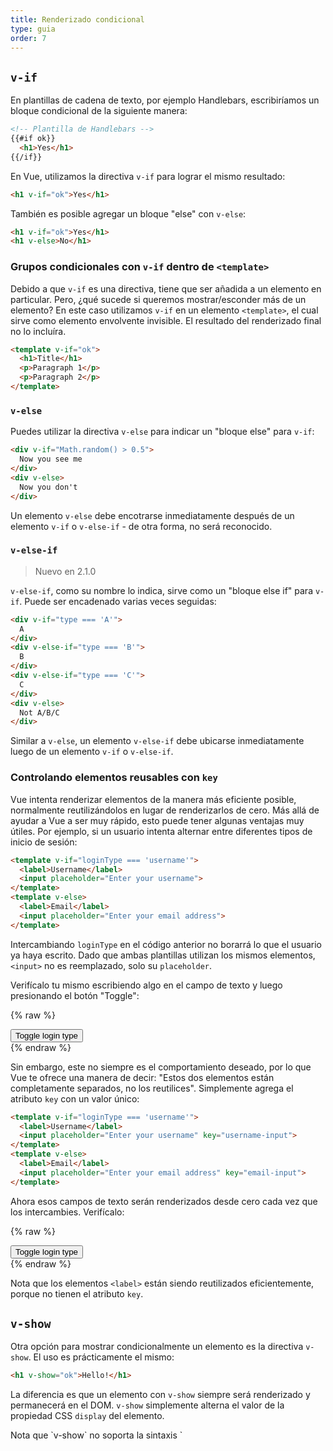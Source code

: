 ```yaml
---
title: Renderizado condicional
type: guia
order: 7
---
```


## `v-if`

En plantillas de cadena de texto, por ejemplo Handlebars, escribiríamos un bloque condicional de la siguiente manera:

``` html
<!-- Plantilla de Handlebars -->
{{#if ok}}
  <h1>Yes</h1>
{{/if}}
```

En Vue, utilizamos la directiva `v-if` para lograr el mismo resultado:

``` html
<h1 v-if="ok">Yes</h1>
```

También es posible agregar un bloque "else" con `v-else`:

``` html
<h1 v-if="ok">Yes</h1>
<h1 v-else>No</h1>
```

### Grupos condicionales con `v-if` dentro de `<template>`

Debido a que `v-if` es una directiva, tiene que ser añadida a un elemento en particular. Pero, ¿qué sucede si queremos mostrar/esconder más de un elemento? En este caso utilizamos `v-if` en un elemento `<template>`, el cual sirve como elemento envolvente invisible. El resultado del renderizado final no lo incluíra.

``` html
<template v-if="ok">
  <h1>Title</h1>
  <p>Paragraph 1</p>
  <p>Paragraph 2</p>
</template>
```

### `v-else`

Puedes utilizar la directiva `v-else` para indicar un "bloque else" para `v-if`:

``` html
<div v-if="Math.random() > 0.5">
  Now you see me
</div>
<div v-else>
  Now you don't
</div>
```

Un elemento `v-else` debe encotrarse inmediatamente después de un elemento `v-if` o `v-else-if` - de otra forma, no será reconocido.

### `v-else-if`

> Nuevo en 2.1.0

`v-else-if`, como su nombre lo indica, sirve como un "bloque else if" para `v-if`. Puede ser encadenado varias veces seguidas:

```html
<div v-if="type === 'A'">
  A
</div>
<div v-else-if="type === 'B'">
  B
</div>
<div v-else-if="type === 'C'">
  C
</div>
<div v-else>
  Not A/B/C
</div>
```

Similar a `v-else`, un elemento `v-else-if` debe ubicarse inmediatamente luego de un elemento `v-if` o `v-else-if`.

### Controlando elementos reusables con `key`

Vue intenta renderizar elementos de la manera más eficiente posible, normalmente reutilizándolos en lugar de renderizarlos de cero. Más allá de ayudar a Vue a ser muy rápido, esto puede tener algunas ventajas muy útiles. Por ejemplo, si un usuario intenta alternar entre diferentes tipos de inicio de sesión:

``` html
<template v-if="loginType === 'username'">
  <label>Username</label>
  <input placeholder="Enter your username">
</template>
<template v-else>
  <label>Email</label>
  <input placeholder="Enter your email address">
</template>
```

Intercambiando `loginType` en el código anterior no borarrá lo que el usuario ya haya escrito. Dado que ambas plantillas utilizan los mismos elementos, `<input>` no es reemplazado, solo su `placeholder`.

Verifícalo tu mismo escribiendo algo en el campo de texto y luego presionando el botón "Toggle":

{% raw %}
<div id="no-key-example" class="demo">
  <div>
    <template v-if="loginType === 'username'">
      <label>Username</label>
      <input placeholder="Enter your username">
    </template>
    <template v-else>
      <label>Email</label>
      <input placeholder="Enter your email address">
    </template>
  </div>
  <button @click="toggleLoginType">Toggle login type</button>
</div>
<script>
new Vue({
  el: '#no-key-example',
  data: {
    loginType: 'username'
  },
  methods: {
    toggleLoginType: function () {
      return this.loginType = this.loginType === 'username' ? 'email' : 'username'
    }
  }
})
</script>
{% endraw %}

Sin embargo, este no siempre es el comportamiento deseado, por lo que Vue te ofrece una manera de decir: "Estos dos elementos están completamente separados, no los reutilices". Simplemente agrega el atributo `key` con un valor único:

``` html
<template v-if="loginType === 'username'">
  <label>Username</label>
  <input placeholder="Enter your username" key="username-input">
</template>
<template v-else>
  <label>Email</label>
  <input placeholder="Enter your email address" key="email-input">
</template>
```

Ahora esos campos de texto serán renderizados desde cero cada vez que los intercambies. Verifícalo:

{% raw %}
<div id="key-example" class="demo">
  <div>
    <template v-if="loginType === 'username'">
      <label>Username</label>
      <input placeholder="Enter your username" key="username-input">
    </template>
    <template v-else>
      <label>Email</label>
      <input placeholder="Enter your email address" key="email-input">
    </template>
  </div>
  <button @click="toggleLoginType">Toggle login type</button>
</div>
<script>
new Vue({
  el: '#key-example',
  data: {
    loginType: 'username'
  },
  methods: {
    toggleLoginType: function () {
      return this.loginType = this.loginType === 'username' ? 'email' : 'username'
    }
  }
})
</script>
{% endraw %}

Nota que los elementos `<label>` están siendo reutilizados eficientemente, porque no tienen el atributo `key`.

## `v-show`

Otra opción para mostrar condicionalmente un elemento es la directiva `v-show`. El uso es prácticamente el mismo:

``` html
<h1 v-show="ok">Hello!</h1>
```

La diferencia es que un elemento con `v-show` siempre será renderizado y permanecerá en el DOM. `v-show` simplemente alterna el valor de la propiedad CSS `display` del elemento.

<p class="tip">Nota que `v-show` no soporta la sintaxis `<template>` ni funciona con `v-else`.</p>

## `v-if` vs `v-show`

`v-if` es renderizado condicional "real" porque se asegura que los _listeners_ de eventos y componentes hijo dentro del bloque condicional sean destruidos y recreados apropiadamente durante los cambios de condición.

`v-if` es también **lazy**: si la condición es falsa durante el renderizado inicial, no hará nada. El bloque condicional no será renderizado hasta que la condición sea verdadera por primera vez.

En comparación. `v-show` es mucho más sencillo: el elemento siempre es renderizado sin importar el estado inicial de la condición, con una alternancia basada en CSS.

Generalmente, `v-if` tiene un costo de alternancia mayor mientras que `v-show` tiene un costo de renderizado inicial mayor. Entonces escoge`v-show` si necesitas alternar algo muy frecuentemente o `v-if` si es poco probable que la condición cambie durante la ejecución.

## `v-if` with `v-for`

Cuando se utiliza en conjunto con `v-for`, `v-for` tiene una prioridad mayor que `v-if`. Lee la <a href="../guide/list.html#V-for-and-v-if">guia de renderizado de listas</a> para más detalles.
